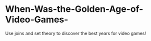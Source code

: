 # When-Was-the-Golden-Age-of-Video-Games-
Use joins and set theory to discover the best years for video games!
